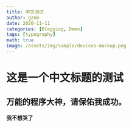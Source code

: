 ```yaml
---
title: 中文测试
author: gznb
date: 2020-11-11
categories: [Blogging, Demo]
tags: [typography]
math: true
image: /assets/img/sample/devices-mockup.png
---
```



# 这是一个中文标题的测试

## 万能的程序大神，请保佑我成功。

**我不想哭了**
